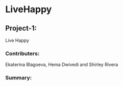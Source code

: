 # LiveHappy

## Project-1:
Live Happy

### Contributers:
Ekaterina Blagoeva, Hema Dwivedi and Shirley Rivera

### Summary: 


